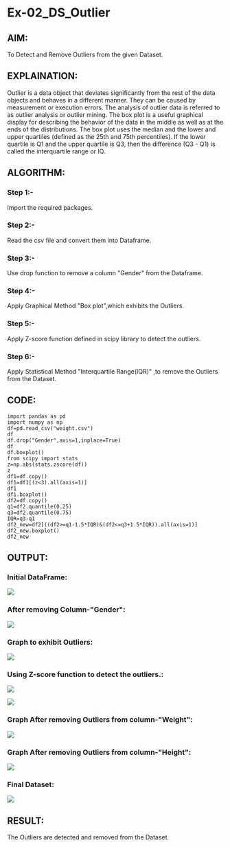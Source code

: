 # Ex-02_DS_Outlier
## AIM:
To Detect and Remove Outliers from the given Dataset.

## EXPLAINATION:
Outlier is a data object that deviates significantly from the rest of the data objects and behaves in a different manner. They can be caused by measurement or execution errors. The analysis of outlier data is referred to as outlier analysis or outlier mining. The box plot is a useful graphical display for describing the behavior of the data in the middle as well as at the ends of the distributions. The box plot uses the median and the lower and upper quartiles (defined as the 25th and 75th percentiles). If the lower quartile is Q1 and the upper quartile is Q3, then the difference (Q3 - Q1) is called the interquartile range or IQ.

## ALGORITHM:
### Step 1:-
Import the required packages.

### Step 2:-
Read the csv file and convert them into Dataframe.

### Step 3:-
Use drop function to remove a column "Gender" from the Dataframe.

### Step 4:-
Apply Graphical Method "Box plot",which exhibits the Outliers.

### Step 5:-
Apply Z-score function defined in scipy library to detect the outliers.

### Step 6:-
Apply Statistical Method "Interquartile Range(IQR)" ,to remove the Outliers from the Dataset.

## CODE:
```
import pandas as pd
import numpy as np
df=pd.read_csv("weight.csv")
df
df.drop("Gender",axis=1,inplace=True)
df
df.boxplot()
from scipy import stats
z=np.abs(stats.zscore(df))
z
df1=df.copy()
df1=df1[(z<3).all(axis=1)]
df1
df1.boxplot()
df2=df.copy()
q1=df2.quantile(0.25)
q3=df2.quantile(0.75)
IQR=q3-q1
df2_new=df2[((df2>=q1-1.5*IQR)&(df2<=q3+1.5*IQR)).all(axis=1)]
df2_new.boxplot()
df2_new
```

## OUTPUT:

### Initial DataFrame:

![](./o1.jpg)

### After removing Column-"Gender":

![](./o2.jpg)

### Graph to exhibit Outliers:

![](./o3.jpg)

### Using Z-score function to detect the outliers.:

![](./out4.jpg)

![](./o4.jpg)

### Graph After removing Outliers from column-"Weight":

![](./o5.jpg)

### Graph After removing Outliers from column-"Height":

![](./o6.jpg)

### Final Dataset:

![](./07.jpg)


## RESULT:
The Outliers are detected and removed from the Dataset.
